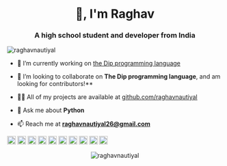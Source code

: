 <h1 align="center">👋, I'm Raghav</h1>
<h3 align="center">A high school student and developer from India</h3>
<p align="left"> <img src="https://komarev.com/ghpvc/?username=raghavnautiyal" alt="raghavnautiyal" /> </p>

- 🔭 I’m currently working on [the Dip programming language](http://dip-lang.org)

- 👯 I’m looking to collaborate on **The Dip programming language**, and am looking for contributors!**

- 👨‍💻 All of my projects are available at [github.com/raghavnautiyal](github.com/raghavnautiyal)

- 💬 Ask me about **Python**

- 📫 Reach me at **raghavnautiyal26@gmail.com**

<p align="left"><img src="https://konpa.github.io/devicon/devicon.git/icons/android/android-original-wordmark.svg" alt="android" width="20" height="20"/> <img src="https://konpa.github.io/devicon/devicon.git/icons/c/c-original.svg" alt="c" width="20" height="20"/> <img src="https://konpa.github.io/devicon/devicon.git/icons/css3/css3-original-wordmark.svg" alt="css3" width="20" height="20"/> <img src="https://konpa.github.io/devicon/devicon.git/icons/csharp/csharp-original.svg" alt="csharp" width="20" height="20"/> <img src="https://konpa.github.io/devicon/devicon.git/icons/django/django-original.svg" alt="django" width="20" height="20"/> <img src="https://konpa.github.io/devicon/devicon.git/icons/html5/html5-original-wordmark.svg" alt="html5" width="20" height="20"/> <img src="https://konpa.github.io/devicon/devicon.git/icons/javascript/javascript-original.svg" alt="javascript" width="20" height="20"/> <img src="https://konpa.github.io/devicon/devicon.git/icons/postgresql/postgresql-original-wordmark.svg" alt="postgresql" width="20" height="20"/> <img src="https://konpa.github.io/devicon/devicon.git/icons/python/python-original-wordmark.svg" alt="python" width="20" height="20"/> <img src="https://konpa.github.io/devicon/devicon.git/icons/nginx/nginx-original.svg" alt="nginx" width="20" height="20"/></p><p align="center"> <img src="https://github-readme-stats.vercel.app/api?username=raghavnautiyal&show_icons=true" alt="raghavnautiyal" /> </p>

